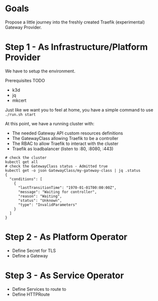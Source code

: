 # Goals

Propose a little journey into the freshly created Traefik (experimental) Gateway Provider.

# Step 1 - As Infrastructure/Platform Provider

We have to setup the environment.

Prerequisites  TODO
* k3d
* jq
* mkcert

Just like we want you to feel at home, you have a simple command to use `./run.sh start`

At this point, we have a running cluster with:
* The needed Gateway API custom resources definitions
* The GatewayClass allowing Traefik to be a controller
* The RBAC to allow Traefik to interact with the cluster
* Traefik as loadbalancer (listen to :80, :8080, :443) 
 
```
# check the cluster
kubectl get all
# check the GatewayClass status - Admitted true
kubectl get -o json GatewayClass/my-gateway-class | jq .status
{
  "conditions": [
    {
      "lastTransitionTime": "1970-01-01T00:00:00Z",
      "message": "Waiting for controller",
      "reason": "Waiting",
      "status": "Unknown",
      "type": "InvalidParameters"
    }
  ]
}
```
# Step 2 - As Platform Operator

* Define Secret for TLS 
* Define a Gateway
    
# Step 3 - As Service Operator

* Define Services to route to
* Define HTTPRoute


